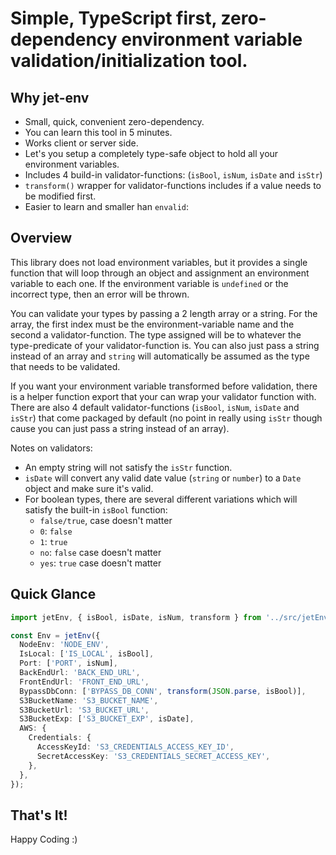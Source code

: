# Simple, TypeScript first, zero-dependency environment variable validation/initialization tool.


## Why jet-env
- Small, quick, convenient zero-dependency. 
- You can learn this tool in 5 minutes.
- Works client or server side.
- Let's you setup a completely type-safe object to hold all your environment variables.
- Includes 4 build-in validator-functions: (`isBool`, `isNum`, `isDate` and `isStr`)
- `transform()` wrapper for validator-functions includes if a value needs to be modified first.
- Easier to learn and smaller han `envalid`:


## Overview
This library does not load environment variables, but it provides a single function that will loop through an object and assignment an environment variable to each one. If the environment variable is `undefined` or the incorrect type, then an error will be thrown. <br/>

You can validate your types by passing a 2 length array or a string. For the array, the first index must be the environment-variable name and the second a validator-function. The type assigned will be to whatever the type-predicate of your validator-function is. You can also just pass a string instead of an array and `string` will automatically be assumed as the type that needs to be validated.<br/>

If you want your environment variable transformed before validation, there is a helper function export that your can wrap your validator function with. There are also 4 default validator-functions (`isBool`, `isNum`, `isDate` and `isStr`) that come packaged by default (no point in really using `isStr` though cause you can just pass a string instead of an array).<br/>

Notes on validators: 
- An empty string will not satisfy the `isStr` function.
- `isDate` will convert any valid date value (`string` or `number`) to a `Date` object and make sure it's valid.
- For boolean types, there are several different variations which will satisfy the built-in `isBool` function:
  - `false/true`, case doesn't matter 
  - `0`: `false`
  - `1`: `true`
  - `no`: `false` case doesn't matter
  - `yes`: `true` case doesn't matter


## Quick Glance
```typescript
import jetEnv, { isBool, isDate, isNum, transform } from '../src/jetEnv';

const Env = jetEnv({
  NodeEnv: 'NODE_ENV',
  IsLocal: ['IS_LOCAL', isBool],
  Port: ['PORT', isNum],
  BackEndUrl: 'BACK_END_URL',
  FrontEndUrl: 'FRONT_END_URL',
  BypassDbConn: ['BYPASS_DB_CONN', transform(JSON.parse, isBool)],
  S3BucketName: 'S3_BUCKET_NAME',
  S3BucketUrl: 'S3_BUCKET_URL',
  S3BucketExp: ['S3_BUCKET_EXP', isDate],
  AWS: {
    Credentials: {
      AccessKeyId: 'S3_CREDENTIALS_ACCESS_KEY_ID',
      SecretAccessKey: 'S3_CREDENTIALS_SECRET_ACCESS_KEY',
    },
  },
});
```


## That's It! 

Happy Coding :)
